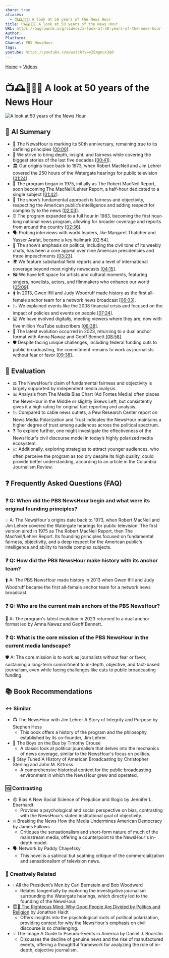 ```yaml
---
share: true
aliases:
  - 📺🕰️📰🎂🎉 A look at 50 years of the News Hour
title: 📺🕰️📰🎂🎉 A look at 50 years of the News Hour
URL: https://bagrounds.org/videos/a-look-at-50-years-of-the-news-hour
Author:
Platform:
Channel: PBS NewsHour
tags:
youtube: https://youtube.com/watch?v=vZEmgnux3q0
---
```

[Home](../index.md) > [Videos](./index.md)  
# 📺🕰️📰🎂🎉 A look at 50 years of the News Hour  
![A look at 50 years of the News Hour](https://youtube.com/watch?v=vZEmgnux3q0)  
  
## 🤖 AI Summary  
* 🎂 The NewsHour is marking its 50th anniversary, remaining true to its defining principles \[[00:00](http://www.youtube.com/watch?v=vZEmgnux3q0&t=0)].  
* 🧠 We strive to bring depth, insight, and fairness while covering the biggest stories of the last five decades \[[00:41](http://www.youtube.com/watch?v=vZEmgnux3q0&t=41)].  
* 🏛 Our origins trace back to 1973, when Robert MacNeil and Jim Lehrer covered the 250 hours of the Watergate hearings for public television \[[01:24](http://www.youtube.com/watch?v=vZEmgnux3q0&t=84)].  
* 📰 The program began in 1975, initially as The Robert MacNeil Report, soon becoming The MacNeil/Lehrer Report, a half-hour dedicated to a single subject \[[01:42](http://www.youtube.com/watch?v=vZEmgnux3q0&t=102)].  
* 🧐 The show’s fundamental approach is fairness and objectivity, respecting the American public’s intelligence and adding respect for complexity to the news \[[02:03](http://www.youtube.com/watch?v=vZEmgnux3q0&t=123)].  
* ⏰ The program expanded to a full hour in 1983, becoming the first hour-long national news program, allowing for broader coverage and reports from around the country \[[02:36](http://www.youtube.com/watch?v=vZEmgnux3q0&t=156)].  
* 🗣️ Probing interviews with world leaders, like Margaret Thatcher and Yasser Arafat, became a key hallmark \[[02:54](http://www.youtube.com/watch?v=vZEmgnux3q0&t=174)].  
* 🤝 The show’s emphasis on politics, including the civil tone of its weekly chats, has been a core appeal over nine American presidencies and three impeachments \[[03:23](http://www.youtube.com/watch?v=vZEmgnux3q0&t=203)].  
* 🌍 We feature substantial field reports and a level of international coverage beyond most nightly newscasts \[[04:15](http://www.youtube.com/watch?v=vZEmgnux3q0&t=255)].  
* 🖼 We have left space for artists and cultural moments, featuring singers, novelists, actors, and filmmakers who enhance our world \[[05:09](http://www.youtube.com/watch?v=vZEmgnux3q0&t=309)].  
* 🚺 In 2013, Gwen Ifill and Judy Woodruff made history as the first all-female anchor team for a network news broadcast \[[06:03](http://www.youtube.com/watch?v=vZEmgnux3q0&t=363)].  
* 📉 We explained events like the 2008 financial crisis and focused on the impact of policies and events on people \[[07:24](http://www.youtube.com/watch?v=vZEmgnux3q0&t=444)].  
* 💻 We have evolved digitally, meeting viewers where they are, now with five million YouTube subscribers \[[08:38](http://www.youtube.com/watch?v=vZEmgnux3q0&t=518)].  
* 🎤 The latest evolution occurred in 2023, returning to a dual anchor format with Amna Nawaz and Geoff Bennett \[[08:58](http://www.youtube.com/watch?v=vZEmgnux3q0&t=538)].  
* 🛡️ Despite facing unique challenges, including federal funding cuts to public broadcasting, the commitment remains to work as journalists without fear or favor \[[09:38](http://www.youtube.com/watch?v=vZEmgnux3q0&t=578)].  
  
## 🤔 Evaluation  
* ⚖️ The NewsHour’s claim of fundamental fairness and objectivity is largely supported by independent media analysis.  
* 📊 Analysis from The Media Bias Chart (Ad Fontes Media) often places the NewsHour in the Middle or slightly Skews Left, but consistently gives it a high rating for original fact reporting and analysis.  
* 📉 Compared to cable news outlets, a Pew Research Center report on News Media Polarization and Trust indicates the NewsHour maintains a higher degree of trust among audiences across the political spectrum.  
* ❓ To explore further, one might investigate the effectiveness of the NewsHour's civil discourse model in today’s highly polarized media ecosystem.  
* 📈 Additionally, exploring strategies to attract younger audiences, who often perceive the program as too dry despite its high quality, could provide better understanding, according to an article in the Columbia Journalism Review.  
  
## ❓ Frequently Asked Questions (FAQ)  
  
### ❓ Q: When did the PBS NewsHour begin and what were its original founding principles?  
💡 A: The NewsHour's origins date back to 1973, when Robert MacNeil and Jim Lehrer covered the Watergate hearings for public television. The first version aired in 1975 as The Robert MacNeil Report, then The MacNeil/Lehrer Report. Its founding principles focused on fundamental fairness, objectivity, and a deep respect for the American public's intelligence and ability to handle complex subjects.  
  
### ❓ Q: How did the PBS NewsHour make history with its anchor team?  
🚺 A: The PBS NewsHour made history in 2013 when Gwen Ifill and Judy Woodruff became the first all-female anchor team for a network news broadcast.  
  
### ❓ Q: Who are the current main anchors of the PBS NewsHour?  
🎤 A: The program's latest evolution in 2023 returned to a dual anchor format led by Amna Nawaz and Geoff Bennett.  
  
### ❓ Q: What is the core mission of the PBS NewsHour in the current media landscape?  
🛡️ A: The core mission is to work as journalists without fear or favor, sustaining a long-term commitment to in-depth, objective, and fact-based journalism, even while facing challenges like cuts to public broadcasting funding.  
  
## 📚 Book Recommendations  
  
### ↔️ Similar  
* 📺 The NewsHour with Jim Lehrer A Story of Integrity and Purpose by Stephen Hess  
    * This book offers a history of the program and the philosophy established by its co-founder, Jim Lehrer.  
* 📰 The Boys on the Bus by Timothy Crouse  
    * A classic look at political journalism that delves into the mechanics of news coverage, similar to the NewsHour's focus on politics.  
* 📡 Stay Tuned A History of American Broadcasting by Christopher Sterling and John M. Kittross  
    * A comprehensive historical context for the public broadcasting environment in which the NewsHour grew and operated.  
  
### 🆚 Contrasting  
* 😠 Bias A New Social Science of Prejudice and Illogic by Jennifer L. Eberhardt  
    * Provides a psychological and social perspective on bias, contrasting with the NewsHour’s stated institutional goal of objectivity.  
* 🔥 Breaking the News How the Media Undermines American Democracy by James Fallows  
    * Critiques the sensationalism and short-form nature of much of the mainstream media, offering a counterpoint to the NewsHour's in-depth model.  
* 🗣️ Network by Paddy Chayefsky  
    * This novel is a satirical but scathing critique of the commercialization and sensationalism of television news.  
  
### 🎨 Creatively Related  
* 💧 All the President’s Men by Carl Bernstein and Bob Woodward  
    * Relates tangentially by exploring the investigative journalism surrounding the Watergate hearings, which directly led to the founding of the NewsHour.  
* [😇🧠 The Righteous Mind: Why Good People Are Divided by Politics and Religion](../books/the-righteous-mind.md) by Jonathan Haidt  
    * Offers insights into the psychological roots of political polarization, providing context for why the NewsHour's emphasis on civil discourse is so challenging.  
* 💡 The Image A Guide to Pseudo-Events in America by Daniel J. Boorstin  
    * Discusses the decline of genuine news and the rise of manufactured events, offering a thoughtful framework for analyzing the role of in-depth, objective journalism.